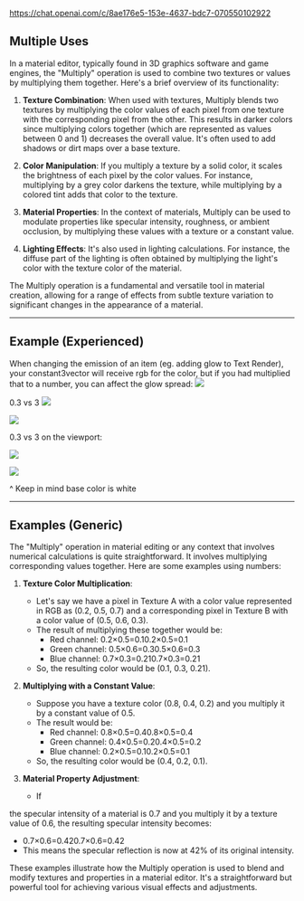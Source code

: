 https://chat.openai.com/c/8ae176e5-153e-4637-bdc7-070550102922

## Multiple Uses

In a material editor, typically found in 3D graphics software and game engines, the "Multiply" operation is used to combine two textures or values by multiplying them together. Here's a brief overview of its functionality:

1. **Texture Combination**: When used with textures, Multiply blends two textures by multiplying the color values of each pixel from one texture with the corresponding pixel from the other. This results in darker colors since multiplying colors together (which are represented as values between 0 and 1) decreases the overall value. It's often used to add shadows or dirt maps over a base texture.

2. **Color Manipulation**: If you multiply a texture by a solid color, it scales the brightness of each pixel by the color values. For instance, multiplying by a grey color darkens the texture, while multiplying by a colored tint adds that color to the texture.

3. **Material Properties**: In the context of materials, Multiply can be used to modulate properties like specular intensity, roughness, or ambient occlusion, by multiplying these values with a texture or a constant value.

4. **Lighting Effects**: It's also used in lighting calculations. For instance, the diffuse part of the lighting is often obtained by multiplying the light's color with the texture color of the material.

The Multiply operation is a fundamental and versatile tool in material creation, allowing for a range of effects from subtle texture variation to significant changes in the appearance of a material.

---

## Example (Experienced)

When changing the emission of an item (eg. adding glow to Text Render), your constant3vector will receive rgb for the color, but if you had multiplied that to a number, you can affect the glow spread:
![](https://i.imgur.com/V2pJMBS.png)


0.3 vs 3
![](https://i.imgur.com/FqbpbgE.png)

![](https://i.imgur.com/3QK6QjY.png)


0.3 vs 3 on the viewport:

![](https://i.imgur.com/SoPolhm.png)


![](https://i.imgur.com/QuBpbci.png)

^ Keep in mind base color is white

---
## Examples (Generic)

The "Multiply" operation in material editing or any context that involves numerical calculations is quite straightforward. It involves multiplying corresponding values together. Here are some examples using numbers:

1. **Texture Color Multiplication**:
    
    - Let's say we have a pixel in Texture A with a color value represented in RGB as (0.2, 0.5, 0.7) and a corresponding pixel in Texture B with a color value of (0.5, 0.6, 0.3).
    - The result of multiplying these together would be:
        - Red channel: 0.2×0.5=0.10.2×0.5=0.1
        - Green channel: 0.5×0.6=0.30.5×0.6=0.3
        - Blue channel: 0.7×0.3=0.210.7×0.3=0.21
    - So, the resulting color would be (0.1, 0.3, 0.21).
2. **Multiplying with a Constant Value**:
    
    - Suppose you have a texture color (0.8, 0.4, 0.2) and you multiply it by a constant value of 0.5.
    - The result would be:
        - Red channel: 0.8×0.5=0.40.8×0.5=0.4
        - Green channel: 0.4×0.5=0.20.4×0.5=0.2
        - Blue channel: 0.2×0.5=0.10.2×0.5=0.1
    - So, the resulting color would be (0.4, 0.2, 0.1).
3. **Material Property Adjustment**:
    
    - If

the specular intensity of a material is 0.7 and you multiply it by a texture value of 0.6, the resulting specular intensity becomes:

- 0.7×0.6=0.420.7×0.6=0.42
- This means the specular reflection is now at 42% of its original intensity.

These examples illustrate how the Multiply operation is used to blend and modify textures and properties in a material editor. It's a straightforward but powerful tool for achieving various visual effects and adjustments.